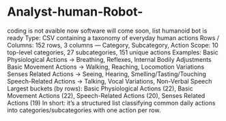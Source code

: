 # Analyst-human-Robot-
coding is not avaible now software will come soon, list humanoid bot is ready 
Type: CSV containing a taxonomy of everyday human actions
Rows / Columns: 152 rows, 3 columns — Category, Subcategory, Action
Scope: 10 top-level categories, 27 subcategories, 151 unique actions
Examples:
Basic Physiological Actions → Breathing, Reflexes, Internal Bodily Adjustments
Basic Movement Actions → Walking, Reaching, Locomotion Variations
Senses Related Actions → Seeing, Hearing, Smelling/Tasting/Touching
Speech-Related Actions → Talking, Vocal Variations, Non-Verbal Speech
Largest buckets (by rows): Basic Physiological Actions (22), Basic Movement Actions (22), Speech-Related Actions (20), Senses Related Actions (19)
In short: it’s a structured list classifying common daily actions into categories/subcategories with one action per row.
